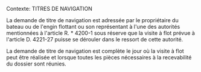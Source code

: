 Contexte: TITRES DE NAVIGATION

La demande de titre de navigation est adressée par le propriétaire du bateau ou de l'engin flottant ou son représentant à l'une des autorités mentionnées à l'article R. * 4200-1 sous réserve que la visite à flot prévue à l'article D. 4221-27 puisse se dérouler dans le ressort de cette autorité.

La demande de titre de navigation est complète le jour où la visite à flot peut être réalisée et lorsque toutes les pièces nécessaires à la recevabilité du dossier sont réunies.
